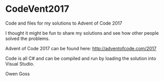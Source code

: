 # CodeVent2017
Code and files for my solutions to Advent of Code 2017

I thought it might be fun to share my solutions and see how other people solved the problems.

Advent of Code 2017 can be found here: http://adventofcode.com/2017

Code is all C# and can be compiled and run by loading the solution into Visual Studio.

Owen Goss